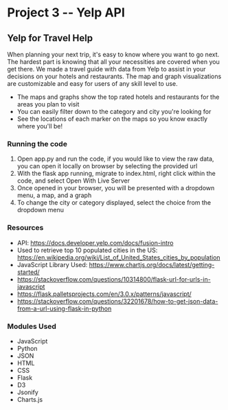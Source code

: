 # **Project 3** -- Yelp API
## Yelp for Travel Help
When planning your next trip, it's easy to know where you want to go next. The hardest part is knowing that all your necessities are covered when you get there. We made a travel guide with data from Yelp to assist in your decisions on your hotels and restaurants. The map and graph visualizations are customizable and easy for users of any skill level to use.
- The maps and graphs show the top rated hotels and restaurants for the areas you plan to visit
- You can easily filter down to the category and city you're looking for
- See the locations of each marker on the maps so you know exactly where you'll be!

### Running the code ###
1. Open app.py and run the code, if you would like to view the raw data, you can open it locally on browser by selecting the provided url
2. With the flask app running, migrate to index.html, right click within the code, and select Open With Live Server
3. Once opened in your browser, you will be presented with a dropdown menu, a map, and a graph
4. To change the city or category displayed, select the choice from the dropdown menu
### Resources ###
- API: https://docs.developer.yelp.com/docs/fusion-intro
- Used to retrieve top 10 populated cities in the US: https://en.wikipedia.org/wiki/List_of_United_States_cities_by_population
- JavaScript Library Used: https://www.chartjs.org/docs/latest/getting-started/
- https://stackoverflow.com/questions/10314800/flask-url-for-urls-in-javascript
- https://flask.palletsprojects.com/en/3.0.x/patterns/javascript/
- https://stackoverflow.com/questions/32201678/how-to-get-json-data-from-a-url-using-flask-in-python

### Modules Used ###
- JavaScript
- Python
- JSON
- HTML
- CSS
- Flask
- D3
- Jsonify
- Charts.js
